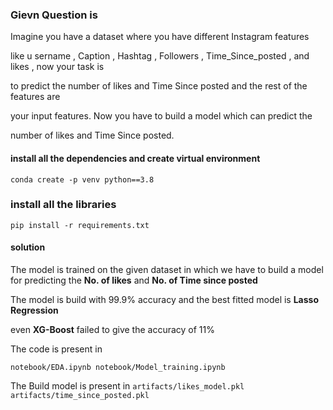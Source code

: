 ### Gievn Question is

Imagine you have a dataset where you have different Instagram features

like u sername , Caption , Hashtag , Followers , Time_Since_posted , and likes , now your task is

to predict the number of likes and Time Since posted and the rest of the features are

your input features. Now you have to build a model which can predict the

number of likes and Time Since posted.


#### install all the dependencies and create virtual environment
`
conda create -p venv python==3.8
`

### install all the libraries 

`
pip install -r requirements.txt
`

#### solution 

The model is trained on the given dataset in which we have to build a model for predicting the **No. of likes**
and **No. of Time since posted**

The model is build with 99.9% accuracy and the best fitted model is **Lasso Regression**

even **XG-Boost** failed to give the accuracy of 11%

The code is present in

`
notebook/EDA.ipynb
notebook/Model_training.ipynb
`

The Build model is present in 
`artifacts/likes_model.pkl
artifacts/time_since_posted.pkl
`